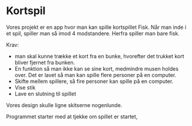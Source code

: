 # Kortspil

Vores projekt er en app hvor man kan spille kortspillet Fisk. Når man inde i et spil, spiller man så imod 4 modstandere. Herfra spiller man bare fisk.

Krav:
- man skal kunne trække et kort fra en bunke, hvorefter det trukket kort bliver fjernet fra bunken.
- En funktion så man ikke kan se sine kort, medmindre musen holdes over. Det er lavet så man kan spille flere personer på en computer.
- Skifte mellem spillere, så fire personer kan spille på en computer.
- Vise stik
- Lave en slutning til spillet

Vores design skulle ligne skitserne nogenlunde.

Programmet starter med at tjekke om spillet er startet, 
